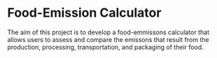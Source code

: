 # Food-Emission Calculator

The aim of this project is to develop a food-emmissons calculator that allows users to assess and compare the emissons that result from the production, processing, transportation, and packaging of their food. 
